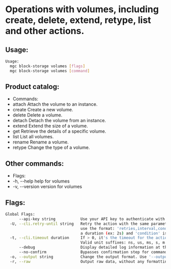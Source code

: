 # Operations with volumes, including create, delete, extend, retype, list and other actions.

## Usage:
```bash
Usage:
  mgc block-storage volumes [flags]
  mgc block-storage volumes [command]
```

## Product catalog:
- Commands:
- attach      Attach the volume to an instance.
- create      Create a new volume.
- delete      Delete a volume.
- detach      Detach the volume from an instance.
- extend      Extend the size of a volume.
- get         Retrieve the details of a specific volume.
- list        List all volumes.
- rename      Rename a volume.
- retype      Change the type of a volume.

## Other commands:
- Flags:
- -h, --help      help for volumes
- -v, --version   version for volumes

## Flags:
```bash
Global Flags:
      --api-key string           Use your API key to authenticate with the API
  -U, --cli.retry-until string   Retry the action with the same parameters until the given condition is met. The flag parameters
                                 use the format: 'retries,interval,condition', where 'retries' is a positive integer, 'interval' is
                                 a duration (ex: 2s) and 'condition' is a 'engine=value' pair such as "jsonpath=expression"
  -t, --cli.timeout duration     If > 0, it's the timeout for the action execution. It's specified as numbers and unit suffix.
                                 Valid unit suffixes: ns, us, ms, s, m and h. Examples: 300ms, 1m30s
      --debug                    Display detailed log information at the debug level
      --no-confirm               Bypasses confirmation step for commands that ask a confirmation from the user
  -o, --output string            Change the output format. Use '--output=help' to know more details.
  -r, --raw                      Output raw data, without any formatting or coloring
```

